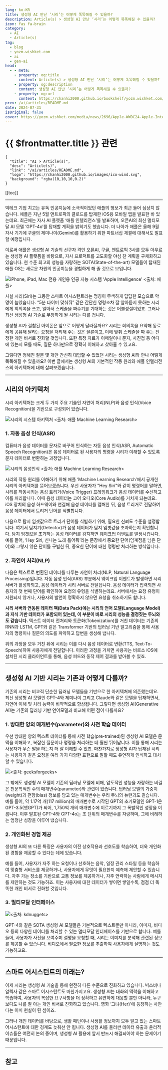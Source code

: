 ```yaml
---
lang: ko-KR
title: 생성형 AI 만난 ‘시리’는 어떻게 똑똑해질 수 있을까?
description: Article(s) > 생성형 AI 만난 ‘시리’는 어떻게 똑똑해질 수 있을까?
icon: fas fa-brain
category: 
  - AI
  - Article(s)
tag: 
  - blog
  - yozm.wishket.com
  - ai
  - gen-ai
head:
  - - meta:
    - property: og:title
      content: Article(s) > 생성형 AI 만난 ‘시리’는 어떻게 똑똑해질 수 있을까?
    - property: og:description
      content: 생성형 AI 만난 ‘시리’는 어떻게 똑똑해질 수 있을까?
    - property: og:url
      content: https://chanhi2000.github.io/bookshelf/yozm.wishket.com/2696.html
prev: /ai/articles/README.md
date: 2024-07-31
isOriginal: false
cover: https://yozm.wishket.com/media/news/2696/Apple-WWDC24-Apple-Intelligence-hero-240610.jpg
---
```


# {{ $frontmatter.title }} 관련

```component VPCard
{
  "title": "AI > Article(s)",
  "desc": "Article(s)",
  "link": "/ai/articles/README.md",
  "logo": "https://chanhi2000.github.io/images/ico-wind.svg",
  "background": "rgba(10,10,10,0.2)"
}
```

[[toc]]

---

<SiteInfo
  name="생성형 AI 만난 ‘시리’는 어떻게 똑똑해질 수 있을까? | 요즘IT"
  desc="빅테크 기업 치고는 유독 인공지능에 소극적이었던 애플의 행보가 최근 들어 심상치 않습니다. 애플은 지난 5월 앤트로픽의 클로드를 탑재한 iOS용 모바일 앱을 발표한 바 있는데요. 최근에는 자사 AI 플랫폼 ‘애플 인텔리전스’를 발표하며, 오픈AI의 최신 멀티모달 AI 모델 ‘GPT-4o’를 탑재할 계획을 밝히기도 했습니다. 사실 시리(Siri)는 그동안 스마트 어시스턴트라는 명칭이 무색하게 답답한 모습으로 악명이 높았습니다. 그렇다면 정해진 질문 몇 개만 간신히 대답할 수 있었던 시리는 생성형 AI를 만나 어떻게 똑똑해질 수 있을까요? 이번 글에서는 생성형 AI의 기본적인 작동 원리와 애플 인텔리전스의 아키텍처에 대해 살펴보겠습니다."
  url="https://yozm.wishket.com/magazine/detail/2696/"
  logo="https://yozm.wishket.com/static/renewal/img/global/gnb_yozmit.svg"
  preview="https://yozm.wishket.com/media/news/2696/Apple-WWDC24-Apple-Intelligence-hero-240610.jpg"/>

빅테크 기업 치고는 유독 인공지능에 소극적이었던 애플의 행보가 최근 들어 심상치 않습니다. 애플은 지난 5월 앤트로픽의 클로드를 탑재한 iOS용 모바일 앱을 발표한 바 있는데요. 최근에는 자사 AI 플랫폼 ‘애플 인텔리전스’를 발표하며, 오픈AI의 최신 멀티모달 AI 모델 ‘GPT-4o’를 탑재할 계획을 밝히기도 했습니다. 더 나아가 애플은 올해 9월 자사 기기에 구글의 제미나이(Gemini)를 활용하기 위한 파트너십 체결에 대해서도 발표할 예정입니다.

이로써 애플은 생성형 AI 기술의 선구자 격인 오픈AI, 구글, 앤트로픽 3사를 모두 아우르는 생성형 AI 플랫폼을 바탕으로, 자사 프로덕트를 고도화할 야심 찬 계획을 구체화하고 있습니다. 현 수준 최고의 성능을 자랑하는 SOTA(State-of-the-art) 모델들이 탑재된 애플 OS는 새로운 차원의 인공지능을 경험하게 해 줄 것으로 보입니다.

![iPhone, iPad, Mac 전용 개인용 인공 지능 시스템 ‘Apple Intelligence’ <출처: [<FontIcon icon="fa-brands fa-apple"/>애플](https://apple.com/kr/newsroom/2024/06/introducing-apple-intelligence-for-iphone-ipad-and-mac/)>](https://yozm.wishket.com/media/news/2696/Apple-WWDC24-Apple-Intelligence-hero-240610.jpg)

사실 시리(Siri)는 그동안 스마트 어시스턴트라는 명칭이 무색하게 답답한 모습으로 악명이 높았습니다. “5분 타이머 맞춰줘” 같은 간단한 명령조차 잘 알아듣지 못하는 시리에게 회의록을 쓰고, 알아서 스케줄을 짜주기를 기대하는 것은 어불성설이었죠. 그러나 최신 생성형 AI 기술로 무장하게 될 시리는 다를 겁니다.

생성형 AI가 결합된 아이폰은 앞으로 어떻게 달라질까요? 시리는 회의록을 요약해 동료에게 공유해 달라는 요청을 처리해 주는 것은 물론이고, 이에 맞춰 스케줄을 짜 주는 진정한 개인 비서로 진화할 것입니다. 또한 특정 자료가 이메일이나 문자, 사진첩 등 어디에 있는지 모를 때도, 질문 하나만으로 정확히 이해하고 찾아줄 수 있고요.

그렇다면 정해진 질문 몇 개만 간신히 대답할 수 있었던 시리는 생성형 AI와 만나 어떻게똑똑해질 수 있을까요? 이번 글에서는 생성형 AI의 기본적인 작동 원리와 애플 인텔리전스의 아키텍처에 대해 살펴보겠습니다.

---

## 시리의 아키텍처

시리 아키텍처는 크게 두 가지 주요 기술인 자연어 처리(NLP)와 음성 인식(Voice Recognition)을 기반으로 구성되어 있습니다.

![시리의 시스템 아키텍처 <출처: 애플 Machine Learning Research>](https://yozm.wishket.com/media/news/2696/image5.png)

### 1. 자동 음성 인식(ASR)

컴퓨터가 음성 데이터를 문자로 바꾸어 인식하는 자동 음성 인식(ASR, Automatic Speech Recognition)은 음성 데이터로 된 사용자의 명령을 시리가 이해할 수 있도록 문자 데이터로 변환하는 과정입니다.

![시리의 음성인식 <br/><출처: 애플 Machine Learning Research>](https://yozm.wishket.com/media/news/2696/image1.png)

시리의 작동 원리를 이해하기 위해 애플 ‘Machine Learning Research’에서 공개한 시리의 아키텍처를 뜯어보겠습니다. 우선 사용자가 "Hey Siri"와 같이 명령어를 말하면, 시리를 작동시키는 음성 트리거(Voice Trigger) 프레임워크가 음성 데이터를 수신하고 이를 처리합니다. 이때 음성 데이터는 코어 오디오(Core Audio)를 거치게 되는데요. iOS 장치의 음성 하드웨어와 연결해 음성 데이터를 캡처한 뒤, 음성 트리거로 전달하여 음성 데이터에서 트리거 단어를 식별합니다.

다음으로 탐지 임곗값으로 트리거 단어를 식별하기 위해, 필요한 신뢰도 수준을 설정합니다. 여기서 탐지기(Detector)가 음성 데이터가 탐지 임곗값을 초과하는지 확인합니다. 탐지 임곗값을 초과하는 음성 데이터를 감지하면 웨이크업 이벤트를 발생시킵니다. 예를 들어, ‘Hey Siri, 신나는 노래 틀어줘’라는 문장에서 중요한 단어(임계점을 넘은 단어)와 그렇지 않은 단어를 구별한 뒤, 중요한 단어에 대한 명령만 처리하는 방식입니다.

### 2. 자연어 처리(NLP)

다음은 텍스트로 변환된 데이터를 다루는 자연어 처리(NLP, Natural Language Processing)입니다. 자동 음성 인식(ARS) 부분에서 웨이크업 이벤트가 발생하면 시리 서버가 활성화되고, 음성 데이터가 시리 서버로 전달됩니다. 음성 데이터가 입력되면 사용자의 첫 번째 단어를 확인하여 요청의 유형을 식별하는데요. 서버에서는 요청 유형이 지원되지 않거나, 사용자의 발언이 명확하지 않으면 요청을 취소하기도 합니다.

**시리 서버와 연동된 데이터 팩(Data Pack)에는 시리의 언어 모델(Language Model)과 지식 기반 데이터가 포함되어 있는데, 이 부분이 바로 시리의 성능을 결정짓는 두뇌와도 같습니다.** 텍스트 데이터 전처리와 토큰화(Tokenization)를 거친 데이터는 기존의 RNN과 LSTM, GPT와 같은 Transformer 기반의 딥러닝 기반 알고리즘을 통해 사용자의 명령이나 질문의 의도를 파악하고 답변을 생성해 냅니다.

위의 과정을 모두 거친 뒤에 시리는 이를 다시 음성 데이터로 변환(TTS, Text-To-Speech)하여 사용자에게 전달합니다. 이러한 과정을 거치면 사용자는 비로소 iOS에 설치된 시리 클라이언트를 통해, 음성 피드와 동작 제어 결과를 받아볼 수 있죠.

---

## 생성형 AI 기반 시리는 기존과 어떻게 다를까?

기존의 시리는 비교적 단순한 딥러닝 모델들을 기반으로 한 아키텍처에 의존했는데요. 최신 생성형 AI 모델인 GPT-4와 제미나이 그리고 Claude와 같은 모델을 탑재하면서, 자연어 이해 및 처리 능력이 비약적으로 향상됩니다. 그렇다면 생성형 AI(Generative AI)는 기존의 딥러닝 기반 언어모델과 비교해 어떤 점이 다를까요?

### 1. 방대한 양의 매개변수(parameter)와 사전 학습 데이터

우선 방대한 양의 텍스트 데이터를 통해 사전 학습(pre-trained)된 생성형 AI 모델은 문맥을 이해하고, 복잡한 질문이나 명령을 처리하는 데 훨씬 뛰어납니다. 이를 통해 시리는 사용자가 무슨 말을 하는지 더 잘 이해할 수 있죠. 마찬가지로 생성형 AI가 탑재된 시리는 사용자가 같은 요청을 여러 가지 다양한 표현으로 말할 때도 유연하게 인식하고 대처할 수 있습니다.

![<출처: geeksforgeeks>](https://yozm.wishket.com/media/news/2696/image3.png)

그 밖에도 생성형 AI 모델이 기존의 딥러닝 모델에 비해, 압도적인 성능을 자랑하는 비결은 천문학적인 수의 매개변수(parameter)와 관련이 있습니다. 딥러닝 모델의 가중치(weight)과 편향(bias) 정보를 담고 있는 매개변수는 우리 두뇌의 뉴런과도 같습니다. 예를 들어, 약 1.17억 개(117 million)의 매개변수로 시작된 GPT의 초기모델인 GPT-1은 GPT-3.5(챗GPT)가 되어, 1,750억 개의 매개변수에 이르기까지 그 폭발적인 성장을 이룹니다. 이후 발표된 GPT-4와 GPT-4o는 조 단위의 매개변수를 자랑하며, 그에 비례하는 엄청난 성장을 이루어 냈습니다.

### 2. 개인화된 경험 제공

생성형 AI의 또 다른 특징은 사용자의 이전 상호작용과 선호도를 학습하여, 더욱 개인화된 경험을 제공할 수 있다는 데에 있습니다.

예를 들어, 사용자가 자주 하는 요청이나 선호하는 음악, 일정 관리 스타일 등을 학습하여 맞춤형 서비스를 제공하거나, 사용자에게 무엇이 필요한지 예측해 제안할 수 있습니다. 자주 가는 장소를 기반으로 교통 정보를 제공하거나, 자주 연락하는 사람에게 메시지를 제안하는 것도 가능하죠. 이는 사용자에 대한 데이터가 쌓이면 쌓일수록, 점점 더 똑똑한 개인 비서로 진화할 것입니다.

### 3. 멀티모달 인터페이스

![<출처: kdnuggets>](https://yozm.wishket.com/media/news/2696/image2.png)

GPT-4와 같은 SOTA 생성형 AI 모델들은 기본적으로 텍스트뿐만 아니라, 이미지, 비디오 등의 다양한 데이터를 처리할 수 있는 멀티모달 인터페이스를 기반으로 합니다. 예를 들어, 사용자가 사진을 보여주며 설명을 요청할 때, 시리는 이미지를 분석해 관련된 정보를 제공할 수 있습니다. 비디오에서 필요한 정보를 추출하여 사용자에게 설명하는 것도 가능하고요.

---

## 스마트 어시스턴트의 미래는?

이제 시리는 생성형 AI 기술을 통해 완전히 다른 수준으로 진화하고 있습니다. 빅스비나 알렉사 같은 스마트 어시스턴트도 마찬가지고요. 생성형 AI는 대화의 맥락을 이해하고 학습하여, 사용자의 복잡한 요구사항을 더 정확하고 유연하게 대응할 뿐만 아니라, 누구보다도 나를 잘 아는 개인 비서로 진화하고 있습니다. 영화 ‘그녀(Her)’에 등장하는 사만다는 이미 현실이 된 셈이죠.

그러나 개인 데이터를 바탕으로, 생활 패턴이나 사생활 정보까지 모두 알고 있는 스마트 어시스턴트에 대한 경계도 늦춰선 안 됩니다. 생성형 AI를 둘러싼 데이터 유출과 윤리적 이슈들은 여전히 논의 중이며, 생성형 AI 활용에 앞서 반드시 해결되어야 하는 문제이기 때문입니다.

---

## 참고

<SiteInfo
  name="Hey Siri: An On-device DNN-powered Voice Trigger for Apple’s Personal Assistant"
  desc="The 'Hey Siri' feature allows users to invoke Siri hands-free. A very small speech recognizer runs all the time and listens for just those…"
  url="https://machinelearning.apple.com/research/hey-siri"
  logo="https://machinelearning.apple.com/favicon.ico"
  preview="https://mlr.cdn-apple.com/media/Home_1200x630_48225d82e9.png"/>

<SiteInfo
  name="Introduction to Generative Pre-trained Transformer (GPT) - GeeksforGeeks"
  desc="A Computer Science portal for geeks. It contains well written, well thought and well explained computer science and programming articles, quizzes and practice/competitive programming/company interview Questions."
  url="https://geeksforgeeks.org/introduction-to-generative-pre-trained-transformer-gpt"
  logo="https://media.geeksforgeeks.org/wp-content/cdn-uploads/gfg_favicon.png"
  preview="https://media.geeksforgeeks.org/wp-content/cdn-uploads/gfg_200x200-min.png"/>

<SiteInfo
  name="Multimodal Models Explained - KDnuggets"
  desc="Unlocking the Power of Multimodal Learning: Techniques, Challenges, and Applications.Multimodal Models Explained"
  url="https://kdnuggets.com/2023/03/multimodal-models-explained.html"
  logo="https://kdnuggets.com/wp-content/themes/kdn17/images/favicon.ico"
  preview="https://kdnuggets.com/wp-content/uploads/rosidi_multimodal_models_explained_11.png"/>

<SiteInfo
  name="애플, 구글·앤트로픽과 AI 협력 논의... '개방형 전략 나선다'"
  desc="애플이 인공지능(AI) 굳히기에 나섰다. 자사 신제품에 오픈AI의 ‘챗GPT’를 접목하기로 한 가운데 구글의 ‘제미나이’를 탑재하기 위한 파트너십 체결을 준비하고 있는 것으로 알려졌다. 아이폰, 아이패드 등 많은 사용자 층을 보유한 디바이스 공급사인 애플이 오픈AI, 구글 등을 AI "
  url="https://newstheai.com/news/articleView.html?idxno=5883"
  logo="https://cdn.newstheai.com/image/logo/favicon.png"
  preview="https://cdn.newstheai.com/news/thumbnail/202407/5883_9152_844_v150.jpg"/>

